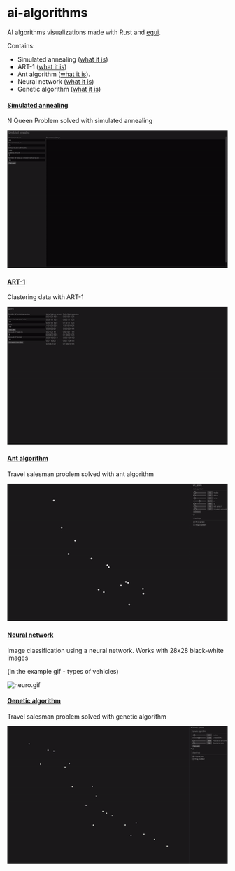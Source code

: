 # ai-algorithms

AI algorithms visualizations made with Rust and [egui](https://github.com/emilk/egui).

Contains:
* Simulated annealing ([what it is](https://en.wikipedia.org/wiki/Simulated_annealing))
* ART-1 ([what it is](https://en.wikipedia.org/wiki/Adaptive_resonance_theory))
* Ant algorithm ([what it is](https://en.wikipedia.org/wiki/Ant_colony_optimization_algorithms)). 
* Neural network ([what it is](https://en.wikipedia.org/wiki/Neural_network))
* Genetic algorithm ([what it is](https://en.wikipedia.org/wiki/Genetic_algorithm))

#### [Simulated annealing](/sim-ann/)

N Queen Problem solved with simulated annealing

![sim-ann.gif](/forReadme/sim-ann.gif)

#### [ART-1](/art-1/)

Clastering data with ART-1

![art-1.gif](/forReadme/art-1.gif)

#### [Ant algorithm](/ant/)

Travel salesman problem solved with ant algorithm

![ant.gif](/forReadme/ant.gif)

#### [Neural network](/neuro/)

Image classification using a neural network. Works with 28x28 black-white images

(in the example gif - types of vehicles)

![neuro.gif](/forReadme/neuro.gif)

#### [Genetic algorithm](/genetic/)

Travel salesman problem solved with genetic algorithm

![genetic.gif](/forReadme/genetic.gif)